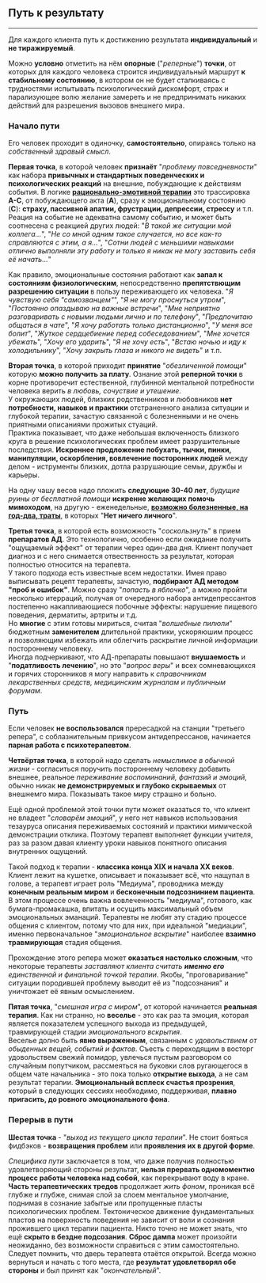 ## Путь к результату
---

Для каждого клиента путь к достижению результата **индивидуальный** и **не тиражируемый**.

Можно **условно** отметить на нём **опорные** ("_реперные_") **точки**, от которых для каждого человека строится индивидуальный маршрут **к стабильному состоянию**, в котором он не будет сталкиваясь с трудностями испытывать психологический дискомфорт, страх и парализующее волю желание замереть и не предпринимать никаких действий для разрешения вызовов внешнего мира.

### Начало пути

Его человек проходит в одиночку, **самостоятельно**, опираясь только на _собственный здравый смысл_.

**Первая точка**, в которой человек **признаёт** "_проблему повседневности_" как набора **привычных и стандартных поведенческих и психологических реакций** на внешние, побуждающие к действиям события. В логике **[рационально-эмотивной терапии](/method/)** это трассировка **A-C**, от побуждающего акта (**А**), сразу к эмоциональному состоянию (**C**): **страху, пассивной апатии, фрустрации, депрессии, стрессу** и т.п. Реация на событие не адекватна самому событию, и может быть соотнесена с реакцией других людей: "_В такой же ситуации мой коллега..._", "_Не со мной одним такое случается, но все как-то справляются с этим, а я..._", "_Сотни людей с меньшими навыками отлично выполняли эту работу и только я никак не могу заставить себя её начать..._"  
 
 Как правило, эмоциональные состояния работают как **запал к состояниям физиологическим**, непосредственно **препятствющим разрешению ситуации** в пользу переживающего их человека. "_Я чувствую себя "самозванцем"_", "_Я не могу проснуться утром_", "_Постоянно опаздываю на важные встречи_", "_Мне неприятно разговаривать с новыми людьми лично и по телефону_", "_Предпочитаю общаться в чате_", "_Я хочу работать только дистанционно_", "_У меня все болит_", "_Жуткое сердцебиение перед собеседованием_", "_Мне хочется убежать_", "_Хочу его ударить_", "_Я не хочу есть_", "_Встаю ночью и иду к холодильнику_", "_Хочу закрыть глаза и никого не видеть_" и т.п.

 **Вторая точка**, в которой приходит **принятие** "_обезличенной помощи_" которую **можно получить за плату**. Ознание этой **реперной точки** в корне противоречит естественной, глубинной ментальной потребности человека верить _в любовь, сочуствие и утешение_.  
 У окружающих людей, близких родственников и любовников **нет потребности, навыков и практики** отстраненного анализа ситуации и глубокой терапии, зачастую связанной с болезненными и не очень приятными описаниями прожитых стуаций.  
 Практика показывает, что даже небольшая включенность близкого круга в решение психологических проблем имеет разрушительные последствия. **Искреннее продложение побухать, тычки, пинки, манипуляции, оскорбления, вовлечение посторонних людей** между делом - иструменты близких, дотла разрушающие семьи, дружбы и карьеры.

На одну чашу весов надо пложить **следующие 30-40 лет**, _будущие руины от бесплатной помощи_ **искренне желающих помочь мимоходом**, на другую - еженедельные, **[возможно болезненные, на год-два, траты](/value/)**, в которых "**Нет ничего личного**".

**Третья точка**, в которой есть возможность "_соскользнуть_" в прием **препаратов АД**. Это технологично, особенно если ожидание получить "ощущаемый эффект" от терапии через один-два дня.  Клиент получает диагноз и с него снимается отвественность за результат, которая  полностью относится на терапевта.  
У такого подхода есть известные всем недостатки. Имея право выписывать рецепт терапевты, зачастую, **подбирают АД методом "проб и ошибок"**. Можно сразу "_попасть в яблочко_", а можно пройти несколько итерраций, получая от очередного набора антидепрессантов постепенно накапливающиеся побочные эффекты: нарушение пищевого поведения, дерматиты, артриты и т.д.  
Но **многие** с этим готовы мириться, считая "_волшебные пилюли_" бюджетным **заменителем** длительной практики, ускоряюшим процесс и позволяющим избежать или облегчить раскрытие личной информации постороннему человеку.  
Иногда подчеркивают, что АД-препараты повышают **внушаемость** и "**податливость лечению**", но это "_вопрос веры_" и всех сомневающихся и горячих сторонников я могу направить к _справочникам лекарственных средств, медицинским журналам и публичным форумам_.

### Путь

Если человек **не воспользовался** прересадкой на станции "третьего репера", с соблазнительным привкусом антидепрессанов, начинается **парная работа с психотерапевтом**.

**Четвёртая точка**, в которой надо сделать _немыслимое в обычной жизни_ - согласиться поручить постороннему человеку добавить внешнее, реальное _переживание воспоминаний, фантазий и эмоций_, обычно никак **не демонстрируемых и глубоко скрываемых** от внешнемго мира. Показывать такое миру страшно и больно.

Ещё одной проблемой этой точки пути может оказаться то, что клиент не владеет "_словарём эмоций_", у него нет навыков использования тезауруса описания переживаемых состояний и практики мимической демонстрации отклика. Поэтому терапевт выполняет функции учителя, раз за разом давая клиенту уроки навыков понятного описания внутренних ощущений. 

Такой подход к терапии - **классика конца XIX и начала XX веков**. Клиент лежит на кушетке, описывает и показывает всё, что нащупал в голове, а терапевт играет роль "Медиума", проводника между **конечным реальным миром** и **бесконечным подсознинием пациента**.  
В этом процессе очень важна вовлеченность "медиума", готового, как бумага-промакашка, впитать и осущить максимальный объем эмоциональных эманаций. Терапевты не любят эту стадию процессе общения с клиентом, потому что для них, при идеальной "медиации", именно первоначальное "_эмоциональное вскрытие_" наиболее **взаимно травмирующая** стадия общения.

Прохождение этого репера может **оказаться настолько сложным**, что некоторые терапевты _заставляют клиента считать **именно его** единственной и финальной точкой терапии_. Якобы, "проговаривание" ситуации породившей проблему выводит её из "подсознания" и уничтожает её явным осмыслением.  

**Пятая точка**, "_смешная игра с миром_", от которой начинается **реальная терапия**. Как ни странно, но **веселье** - это как раз та эмоция, которая является показателем успешного выхода из предыдущей, травмирующей стадии _эмоционального вскрытия_.  
Веселье долно быть **явно выраженным**, связанным с _удовольствием от обыденных вещей, событий и фактов_. Съесть с переходящим в восторг удовольствем свежий помидор, увлечься пустым разговором со случайным попутчиком, рассмеяться на буковки слов ругающегося в общем чате начальника - это пока только **открытие выхода**, а не сам результат терапии. **Эмоциональный всплеск счастья прозрения**, который в следующих сессиях необходимо, поддерживая, **плавно пригасить, до ровного эмоционального фона**.

### Перерыв в пути

**Шестая точка** - "_выход из текущего цикла терапии_". Не стоит бояться фидбэков - **возвращения проблем** или **проявления их в другой форме**.

_Специфика пути_ заключается в том, что даже получив полностью удовлетворяющий стороны результат, **нельзя прервать одномоментно процесс работы человека над собой**, как перекрывают воду в кране. **Часть терапевтических тредов** продолжает _жить фоном_, проникая всё глубже и глубже, снимая слой за слоем ментальное умолчание, поднимая в сознание забытые или пропущенные пласты психологических проблем. Тектоническое движение фундаментальных пластов на поверхность поведения не зависит от воли и сознания прожившего цикл терапии пациента. Никто точно не может знать, что ещё **скрыто в бездне подсозания**. **Сброс дампа** может произойти неожиданно, без возможности справиться с этим самостоятельно. 
Следует помнить, что дверь терапевта отаётся открытой. Всегда можно вернуться и начать с того места, где **результат удовлетворял обе стороны** и был принят как "_окончательный_".
